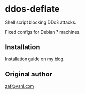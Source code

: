 ddos-deflate
============

Shell script blocking DDoS attacks.

Fixed configs for Debian 7 machines.


Installation
------------
Installation guide on my [blog].


Original author
---------------
[zaf@vsnl.com]


[blog]:http://blog.amet13.name/2014/08/ddos-ddos-deflate.html
[zaf@vsnl.com]:mailto:zaf@vsnl.com
